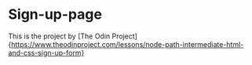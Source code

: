 # Sign-up-page

This is the project by [The Odin Project]{https://www.theodinproject.com/lessons/node-path-intermediate-html-and-css-sign-up-form}
